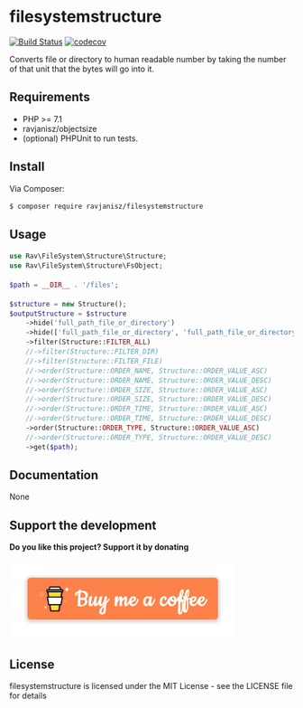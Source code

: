 # filesystemstructure

[![Build Status](https://travis-ci.org/ravjanisz/filesystemstructure.svg?branch=master)](https://travis-ci.org/ravjanisz/filesystemstructure)
[![codecov](https://codecov.io/gh/ravjanisz/filesystemstructure/branch/master/graph/badge.svg)](https://codecov.io/gh/ravjanisz/filesystemstructure)

Converts file or directory to human readable number by taking the number of that unit that the bytes will go into it.

## Requirements

* PHP >= 7.1
* ravjanisz/objectsize
* (optional) PHPUnit to run tests.

## Install

Via Composer:

```bash
$ composer require ravjanisz/filesystemstructure
```
## Usage

```PHP
use Rav\FileSystem\Structure\Structure;
use Rav\FileSystem\Structure\FsObject;

$path = __DIR__ . '/files';

$structure = new Structure();
$outputStructure = $structure
    ->hide('full_path_file_or_directory')
    ->hide(['full_path_file_or_directory', 'full_path_file_or_directory'])
    ->filter(Structure::FILTER_ALL)
    //->filter(Structure::FILTER_DIR)
    //->filter(Structure::FILTER_FILE)
    //->order(Structure::ORDER_NAME, Structure::ORDER_VALUE_ASC)
    //->order(Structure::ORDER_NAME, Structure::ORDER_VALUE_DESC)
    //->order(Structure::ORDER_SIZE, Structure::ORDER_VALUE_ASC)
    //->order(Structure::ORDER_SIZE, Structure::ORDER_VALUE_DESC)
    //->order(Structure::ORDER_TIME, Structure::ORDER_VALUE_ASC)
    //->order(Structure::ORDER_TIME, Structure::ORDER_VALUE_DESC)
    ->order(Structure::ORDER_TYPE, Structure::ORDER_VALUE_ASC)
    //->order(Structure::ORDER_TYPE, Structure::ORDER_VALUE_DESC)
    ->get($path);
```

## Documentation

None

## Support the development

**Do you like this project? Support it by donating**

<a href="https://www.buymeacoffee.com/ravjanisz">

![alt Buy me a coffee](https://raw.githubusercontent.com/ravjanisz/filesystemstructure/master/docs/assets/bmc.png)

</a>

## License

filesystemstructure is licensed under the MIT License - see the LICENSE file for details 
 
